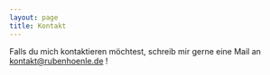 ```yaml
---
layout: page
title: Kontakt
---
```


Falls du mich kontaktieren möchtest, schreib mir gerne eine Mail an [kontakt@rubenhoenle.de](mailto:kontakt@rubenhoenle.de) !
